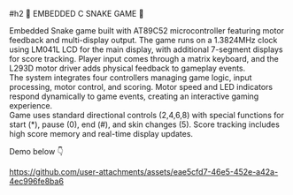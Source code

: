 #h2 🐍 EMBEDDED C SNAKE GAME 🐍

Embedded Snake game built with AT89C52 microcontroller featuring motor feedback and multi-display output. The game runs on a 1.3824MHz clock using LM041L LCD for the main display, with additional 7-segment displays for score tracking. Player input comes through a matrix keyboard, and the L293D motor driver adds physical feedback to gameplay events.
<br>
The system integrates four controllers managing game logic, input processing, motor control, and scoring. Motor speed and LED indicators respond dynamically to game events, creating an interactive gaming experience.
<br>
Game uses standard directional controls (2,4,6,8) with special functions for start (*), pause (0), end (#), and skin changes (5). Score tracking includes high score memory and real-time display updates.

Demo below 👇

https://github.com/user-attachments/assets/eae5cfd7-46e5-452e-a42a-4ec996fe8ba6


